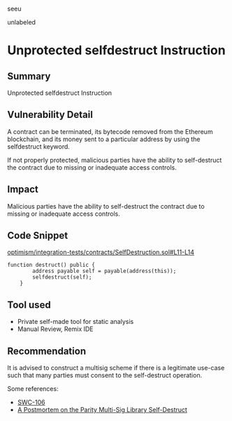 seeu

unlabeled

# Unprotected selfdestruct Instruction

## Summary

Unprotected selfdestruct Instruction

## Vulnerability Detail

A contract can be terminated, its bytecode removed from the Ethereum blockchain, and its money sent to a particular address by using the selfdestruct keyword.

If not properly protected, malicious parties have the ability to self-destruct the contract due to missing or inadequate access controls.

## Impact

Malicious parties have the ability to self-destruct the contract due to missing or inadequate access controls.

## Code Snippet

[optimism/integration-tests/contracts/SelfDestruction.sol#L11-L14](https://github.com/sherlock-audit/2023-01-optimism/blob/main/optimism/integration-tests/contracts/SelfDestruction.sol#L11-L14)
```Solidity
function destruct() public {
        address payable self = payable(address(this));
        selfdestruct(self);
    }
```

## Tool used

- Private self-made tool for static analysis
- Manual Review, Remix IDE

## Recommendation

It is advised to construct a multisig scheme if there is a legitimate use-case such that many parties must consent to the self-destruct operation.

Some references:
- [SWC-106](https://swcregistry.io/docs/SWC-106)
- [A Postmortem on the Parity Multi-Sig Library Self-Destruct](https://www.parity.io/blog/a-postmortem-on-the-parity-multi-sig-library-self-destruct/)